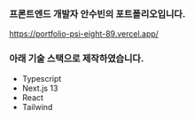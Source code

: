### 프론트엔드 개발자 안수빈의 포트폴리오입니다.
<a>https://portfolio-psi-eight-89.vercel.app/</a>

### 아래 기술 스택으로 제작하였습니다.
- Typescript
- Next.js 13
- React
- Tailwind
